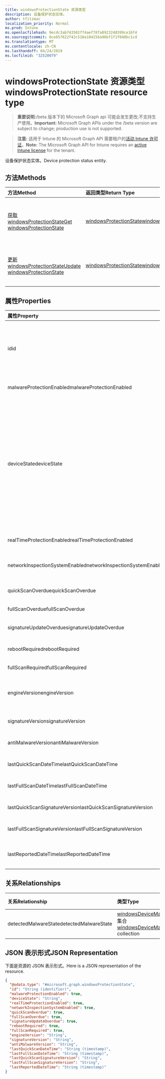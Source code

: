```yaml
---
title: windowsProtectionState 资源类型
description: 设备保护状态实体。
author: tfitzmac
localization_priority: Normal
ms.prod: Intune
ms.openlocfilehash: 9ecdc3ab743502ff4aef78fa8923248399ce16f4
ms.sourcegitcommit: 0ce657622f42c510a104156a96bf1f1f040bc1cd
ms.translationtype: MT
ms.contentlocale: zh-CN
ms.lasthandoff: 04/24/2019
ms.locfileid: "32520079"
---
```

# <a name="windowsprotectionstate-resource-type"></a><span data-ttu-id="7fa61-103">windowsProtectionState 资源类型</span><span class="sxs-lookup"><span data-stu-id="7fa61-103">windowsProtectionState resource type</span></span>

> <span data-ttu-id="7fa61-104">**重要说明:**/beta 版本下的 Microsoft Graph api 可能会发生更改;不支持生产使用。</span><span class="sxs-lookup"><span data-stu-id="7fa61-104">**Important:** Microsoft Graph APIs under the /beta version are subject to change; production use is not supported.</span></span>

> <span data-ttu-id="7fa61-105">**注意:** 适用于 Intune 的 Microsoft Graph API 需要租户的[活动 Intune 许可证](https://go.microsoft.com/fwlink/?linkid=839381)。</span><span class="sxs-lookup"><span data-stu-id="7fa61-105">**Note:** The Microsoft Graph API for Intune requires an [active Intune license](https://go.microsoft.com/fwlink/?linkid=839381) for the tenant.</span></span>

<span data-ttu-id="7fa61-106">设备保护状态实体。</span><span class="sxs-lookup"><span data-stu-id="7fa61-106">Device protection status entity.</span></span>

## <a name="methods"></a><span data-ttu-id="7fa61-107">方法</span><span class="sxs-lookup"><span data-stu-id="7fa61-107">Methods</span></span>
|<span data-ttu-id="7fa61-108">方法</span><span class="sxs-lookup"><span data-stu-id="7fa61-108">Method</span></span>|<span data-ttu-id="7fa61-109">返回类型</span><span class="sxs-lookup"><span data-stu-id="7fa61-109">Return Type</span></span>|<span data-ttu-id="7fa61-110">说明</span><span class="sxs-lookup"><span data-stu-id="7fa61-110">Description</span></span>|
|:---|:---|:---|
|[<span data-ttu-id="7fa61-111">获取 windowsProtectionState</span><span class="sxs-lookup"><span data-stu-id="7fa61-111">Get windowsProtectionState</span></span>](../api/intune-devices-windowsprotectionstate-get.md)|[<span data-ttu-id="7fa61-112">windowsProtectionState</span><span class="sxs-lookup"><span data-stu-id="7fa61-112">windowsProtectionState</span></span>](../resources/intune-devices-windowsprotectionstate.md)|<span data-ttu-id="7fa61-113">读取[windowsProtectionState](../resources/intune-devices-windowsprotectionstate.md)对象的属性和关系。</span><span class="sxs-lookup"><span data-stu-id="7fa61-113">Read properties and relationships of the [windowsProtectionState](../resources/intune-devices-windowsprotectionstate.md) object.</span></span>|
|[<span data-ttu-id="7fa61-114">更新 windowsProtectionState</span><span class="sxs-lookup"><span data-stu-id="7fa61-114">Update windowsProtectionState</span></span>](../api/intune-devices-windowsprotectionstate-update.md)|[<span data-ttu-id="7fa61-115">windowsProtectionState</span><span class="sxs-lookup"><span data-stu-id="7fa61-115">windowsProtectionState</span></span>](../resources/intune-devices-windowsprotectionstate.md)|<span data-ttu-id="7fa61-116">更新[windowsProtectionState](../resources/intune-devices-windowsprotectionstate.md)对象的属性。</span><span class="sxs-lookup"><span data-stu-id="7fa61-116">Update the properties of a [windowsProtectionState](../resources/intune-devices-windowsprotectionstate.md) object.</span></span>|

## <a name="properties"></a><span data-ttu-id="7fa61-117">属性</span><span class="sxs-lookup"><span data-stu-id="7fa61-117">Properties</span></span>
|<span data-ttu-id="7fa61-118">属性</span><span class="sxs-lookup"><span data-stu-id="7fa61-118">Property</span></span>|<span data-ttu-id="7fa61-119">类型</span><span class="sxs-lookup"><span data-stu-id="7fa61-119">Type</span></span>|<span data-ttu-id="7fa61-120">说明</span><span class="sxs-lookup"><span data-stu-id="7fa61-120">Description</span></span>|
|:---|:---|:---|
|<span data-ttu-id="7fa61-121">id</span><span class="sxs-lookup"><span data-stu-id="7fa61-121">id</span></span>|<span data-ttu-id="7fa61-122">String</span><span class="sxs-lookup"><span data-stu-id="7fa61-122">String</span></span>|<span data-ttu-id="7fa61-123">设备保护状态对象的唯一标识符。</span><span class="sxs-lookup"><span data-stu-id="7fa61-123">The unique Identifier for the device protection status object.</span></span> <span data-ttu-id="7fa61-124">这是设备的设备 id</span><span class="sxs-lookup"><span data-stu-id="7fa61-124">This is device id of the device</span></span>|
|<span data-ttu-id="7fa61-125">malwareProtectionEnabled</span><span class="sxs-lookup"><span data-stu-id="7fa61-125">malwareProtectionEnabled</span></span>|<span data-ttu-id="7fa61-126">Boolean</span><span class="sxs-lookup"><span data-stu-id="7fa61-126">Boolean</span></span>|<span data-ttu-id="7fa61-127">已启用反恶意软件</span><span class="sxs-lookup"><span data-stu-id="7fa61-127">Anti malware is enabled or not</span></span>|
|<span data-ttu-id="7fa61-128">deviceState</span><span class="sxs-lookup"><span data-stu-id="7fa61-128">deviceState</span></span>|[<span data-ttu-id="7fa61-129">windowsDeviceHealthState</span><span class="sxs-lookup"><span data-stu-id="7fa61-129">windowsDeviceHealthState</span></span>](../resources/intune-devices-windowsdevicehealthstate.md)|<span data-ttu-id="7fa61-130">计算机的状态 (如清理或挂起完全扫描或等待重新启动等)。</span><span class="sxs-lookup"><span data-stu-id="7fa61-130">Computer's state (like clean or pending full scan or pending reboot etc).</span></span> <span data-ttu-id="7fa61-131">可取值为：`clean`、`fullScanPending`、`rebootPending`、`manualStepsPending`、`offlineScanPending`、`critical`。</span><span class="sxs-lookup"><span data-stu-id="7fa61-131">Possible values are: `clean`, `fullScanPending`, `rebootPending`, `manualStepsPending`, `offlineScanPending`, `critical`.</span></span>|
|<span data-ttu-id="7fa61-132">realTimeProtectionEnabled</span><span class="sxs-lookup"><span data-stu-id="7fa61-132">realTimeProtectionEnabled</span></span>|<span data-ttu-id="7fa61-133">Boolean</span><span class="sxs-lookup"><span data-stu-id="7fa61-133">Boolean</span></span>|<span data-ttu-id="7fa61-134">是否启用了实时保护？</span><span class="sxs-lookup"><span data-stu-id="7fa61-134">Real time protection is enabled or not?</span></span>|
|<span data-ttu-id="7fa61-135">networkInspectionSystemEnabled</span><span class="sxs-lookup"><span data-stu-id="7fa61-135">networkInspectionSystemEnabled</span></span>|<span data-ttu-id="7fa61-136">Boolean</span><span class="sxs-lookup"><span data-stu-id="7fa61-136">Boolean</span></span>|<span data-ttu-id="7fa61-137">网络检查系统是否已启用？</span><span class="sxs-lookup"><span data-stu-id="7fa61-137">Network inspection system enabled or not?</span></span>|
|<span data-ttu-id="7fa61-138">quickScanOverdue</span><span class="sxs-lookup"><span data-stu-id="7fa61-138">quickScanOverdue</span></span>|<span data-ttu-id="7fa61-139">Boolean</span><span class="sxs-lookup"><span data-stu-id="7fa61-139">Boolean</span></span>|<span data-ttu-id="7fa61-140">快速扫描是否过期？</span><span class="sxs-lookup"><span data-stu-id="7fa61-140">Quick scan overdue or not?</span></span>|
|<span data-ttu-id="7fa61-141">fullScanOverdue</span><span class="sxs-lookup"><span data-stu-id="7fa61-141">fullScanOverdue</span></span>|<span data-ttu-id="7fa61-142">Boolean</span><span class="sxs-lookup"><span data-stu-id="7fa61-142">Boolean</span></span>|<span data-ttu-id="7fa61-143">完全扫描逾期？</span><span class="sxs-lookup"><span data-stu-id="7fa61-143">Full scan overdue or not?</span></span>|
|<span data-ttu-id="7fa61-144">signatureUpdateOverdue</span><span class="sxs-lookup"><span data-stu-id="7fa61-144">signatureUpdateOverdue</span></span>|<span data-ttu-id="7fa61-145">Boolean</span><span class="sxs-lookup"><span data-stu-id="7fa61-145">Boolean</span></span>|<span data-ttu-id="7fa61-146">签名是否已过期？</span><span class="sxs-lookup"><span data-stu-id="7fa61-146">Signature out of date or not?</span></span>|
|<span data-ttu-id="7fa61-147">rebootRequired</span><span class="sxs-lookup"><span data-stu-id="7fa61-147">rebootRequired</span></span>|<span data-ttu-id="7fa61-148">Boolean</span><span class="sxs-lookup"><span data-stu-id="7fa61-148">Boolean</span></span>|<span data-ttu-id="7fa61-149">是否需要重新启动？</span><span class="sxs-lookup"><span data-stu-id="7fa61-149">Reboot required or not?</span></span>|
|<span data-ttu-id="7fa61-150">fullScanRequired</span><span class="sxs-lookup"><span data-stu-id="7fa61-150">fullScanRequired</span></span>|<span data-ttu-id="7fa61-151">Boolean</span><span class="sxs-lookup"><span data-stu-id="7fa61-151">Boolean</span></span>|<span data-ttu-id="7fa61-152">需要完全扫描吗？</span><span class="sxs-lookup"><span data-stu-id="7fa61-152">Full scan required or not?</span></span>|
|<span data-ttu-id="7fa61-153">engineVersion</span><span class="sxs-lookup"><span data-stu-id="7fa61-153">engineVersion</span></span>|<span data-ttu-id="7fa61-154">String</span><span class="sxs-lookup"><span data-stu-id="7fa61-154">String</span></span>|<span data-ttu-id="7fa61-155">当前 endpoint protection 引擎的版本</span><span class="sxs-lookup"><span data-stu-id="7fa61-155">Current endpoint protection engine's version</span></span>|
|<span data-ttu-id="7fa61-156">signatureVersion</span><span class="sxs-lookup"><span data-stu-id="7fa61-156">signatureVersion</span></span>|<span data-ttu-id="7fa61-157">String</span><span class="sxs-lookup"><span data-stu-id="7fa61-157">String</span></span>|<span data-ttu-id="7fa61-158">当前恶意软件定义版本</span><span class="sxs-lookup"><span data-stu-id="7fa61-158">Current malware definitions version</span></span>|
|<span data-ttu-id="7fa61-159">antiMalwareVersion</span><span class="sxs-lookup"><span data-stu-id="7fa61-159">antiMalwareVersion</span></span>|<span data-ttu-id="7fa61-160">String</span><span class="sxs-lookup"><span data-stu-id="7fa61-160">String</span></span>|<span data-ttu-id="7fa61-161">当前反恶意软件版本</span><span class="sxs-lookup"><span data-stu-id="7fa61-161">Current anti malware version</span></span>|
|<span data-ttu-id="7fa61-162">lastQuickScanDateTime</span><span class="sxs-lookup"><span data-stu-id="7fa61-162">lastQuickScanDateTime</span></span>|<span data-ttu-id="7fa61-163">DateTimeOffset</span><span class="sxs-lookup"><span data-stu-id="7fa61-163">DateTimeOffset</span></span>|<span data-ttu-id="7fa61-164">上次快速扫描日期时间</span><span class="sxs-lookup"><span data-stu-id="7fa61-164">Last quick scan datetime</span></span>|
|<span data-ttu-id="7fa61-165">lastFullScanDateTime</span><span class="sxs-lookup"><span data-stu-id="7fa61-165">lastFullScanDateTime</span></span>|<span data-ttu-id="7fa61-166">DateTimeOffset</span><span class="sxs-lookup"><span data-stu-id="7fa61-166">DateTimeOffset</span></span>|<span data-ttu-id="7fa61-167">上次快速扫描日期时间</span><span class="sxs-lookup"><span data-stu-id="7fa61-167">Last quick scan datetime</span></span>|
|<span data-ttu-id="7fa61-168">lastQuickScanSignatureVersion</span><span class="sxs-lookup"><span data-stu-id="7fa61-168">lastQuickScanSignatureVersion</span></span>|<span data-ttu-id="7fa61-169">String</span><span class="sxs-lookup"><span data-stu-id="7fa61-169">String</span></span>|<span data-ttu-id="7fa61-170">上次快速扫描签名版本</span><span class="sxs-lookup"><span data-stu-id="7fa61-170">Last quick scan signature version</span></span>|
|<span data-ttu-id="7fa61-171">lastFullScanSignatureVersion</span><span class="sxs-lookup"><span data-stu-id="7fa61-171">lastFullScanSignatureVersion</span></span>|<span data-ttu-id="7fa61-172">String</span><span class="sxs-lookup"><span data-stu-id="7fa61-172">String</span></span>|<span data-ttu-id="7fa61-173">上次完全扫描签名版本</span><span class="sxs-lookup"><span data-stu-id="7fa61-173">Last full scan signature version</span></span>|
|<span data-ttu-id="7fa61-174">lastReportedDateTime</span><span class="sxs-lookup"><span data-stu-id="7fa61-174">lastReportedDateTime</span></span>|<span data-ttu-id="7fa61-175">DateTimeOffset</span><span class="sxs-lookup"><span data-stu-id="7fa61-175">DateTimeOffset</span></span>|<span data-ttu-id="7fa61-176">上次设备运行状况状态报告时间</span><span class="sxs-lookup"><span data-stu-id="7fa61-176">Last device health status reported time</span></span>|

## <a name="relationships"></a><span data-ttu-id="7fa61-177">关系</span><span class="sxs-lookup"><span data-stu-id="7fa61-177">Relationships</span></span>
|<span data-ttu-id="7fa61-178">关系</span><span class="sxs-lookup"><span data-stu-id="7fa61-178">Relationship</span></span>|<span data-ttu-id="7fa61-179">类型</span><span class="sxs-lookup"><span data-stu-id="7fa61-179">Type</span></span>|<span data-ttu-id="7fa61-180">说明</span><span class="sxs-lookup"><span data-stu-id="7fa61-180">Description</span></span>|
|:---|:---|:---|
|<span data-ttu-id="7fa61-181">detectedMalwareState</span><span class="sxs-lookup"><span data-stu-id="7fa61-181">detectedMalwareState</span></span>|<span data-ttu-id="7fa61-182">[windowsDeviceMalwareState](../resources/intune-devices-windowsdevicemalwarestate.md)集合</span><span class="sxs-lookup"><span data-stu-id="7fa61-182">[windowsDeviceMalwareState](../resources/intune-devices-windowsdevicemalwarestate.md) collection</span></span>|<span data-ttu-id="7fa61-183">设备恶意软件列表</span><span class="sxs-lookup"><span data-stu-id="7fa61-183">Device malware list</span></span>|

## <a name="json-representation"></a><span data-ttu-id="7fa61-184">JSON 表示形式</span><span class="sxs-lookup"><span data-stu-id="7fa61-184">JSON Representation</span></span>
<span data-ttu-id="7fa61-185">下面是资源的 JSON 表示形式。</span><span class="sxs-lookup"><span data-stu-id="7fa61-185">Here is a JSON representation of the resource.</span></span>
<!-- {
  "blockType": "resource",
  "keyProperty": "id",
  "@odata.type": "microsoft.graph.windowsProtectionState"
}
-->
``` json
{
  "@odata.type": "#microsoft.graph.windowsProtectionState",
  "id": "String (identifier)",
  "malwareProtectionEnabled": true,
  "deviceState": "String",
  "realTimeProtectionEnabled": true,
  "networkInspectionSystemEnabled": true,
  "quickScanOverdue": true,
  "fullScanOverdue": true,
  "signatureUpdateOverdue": true,
  "rebootRequired": true,
  "fullScanRequired": true,
  "engineVersion": "String",
  "signatureVersion": "String",
  "antiMalwareVersion": "String",
  "lastQuickScanDateTime": "String (timestamp)",
  "lastFullScanDateTime": "String (timestamp)",
  "lastQuickScanSignatureVersion": "String",
  "lastFullScanSignatureVersion": "String",
  "lastReportedDateTime": "String (timestamp)"
}
```





